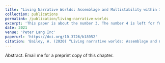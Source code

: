 ```yaml
---
title: "Living Narrative Worlds: Assemblage and Multistability within Ian Cheng’s Emissaries trilogy"
collection: publications
permalink: /publication/living-narrative-worlds
excerpt: 'This paper is about the number 3. The number 4 is left for future work.'
date: 2021
venue: 'Peter Lang Inc'
paperurl: 'https://doi.org/10.3726/b18052'
citation: 'Bailey, A. (2020) “Living narrative worlds: Assemblage and multistability within Ian Cheng’s Emissaries trilogy,” in <i>Multidisciplinary Perspectives on Narrative Aesthetics in Video Games</i>, edited by Deniz Eyuce Sansal, and Deniz Denizel, Peter Lang Group.'
---
```


Abstract. Email me for a preprint copy of this chapter.

